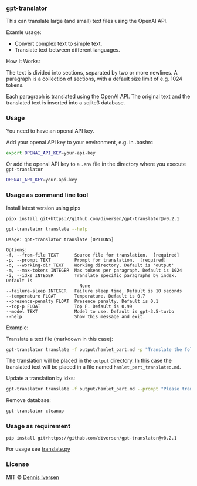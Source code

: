 ### gpt-translator

This can translate large (and small) text files using the OpenAI API.

Examle usage:

* Convert complex text to simple text.
* Translate text between different languages.

How It Works:

The text is divided into sections, separated by two or more newlines.
A paragraph is a collection of sections, with a default size limit of e.g. 1024 tokens.

Each paragraph is translated using the OpenAI API. The original text and the translated text is
inserted into a sqlite3 database.

### Usage

You need to have an openai API key. 

Add your openai API key to your environment, e.g. in .bashrc 

```bash
export OPENAI_API_KEY=your-api-key
```

Or add the openai API key to a `.env` file in the directory where you execute `gpt-translator`

```bash
OPENAI_API_KEY=your-api-key
```

### Usage as command line tool

Install latest version using pipx

<!-- LATEST-VERSION-PIPX -->
	pipx install git+https://github.com/diversen/gpt-translator@v0.2.1

```bash
gpt-translator translate --help
 ```
    Usage: gpt-translator translate [OPTIONS]

    Options:
    -f, --from-file TEXT      Source file for translation.  [required]
    -p, --prompt TEXT         Prompt for translation.  [required]
    -d, --working-dir TEXT    Working directory. Default is 'output'
    -m, --max-tokens INTEGER  Max tokens per paragraph. Default is 1024
    -i, --idxs INTEGER        Translate specific paragraphs by index. Default is
                                None
    --failure-sleep INTEGER   Failure sleep time. Default is 10 seconds
    --temperature FLOAT       Temperature. Default is 0.7
    --presence-penalty FLOAT  Presence penalty. Default is 0.1
    --top-p FLOAT             Top P. Default is 0.99
    --model TEXT              Model to use. Default is gpt-3.5-turbo
    --help                    Show this message and exit.

Example: 

Translate a text file (markdown in this case):

```bash
gpt-translator translate -f output/hamlet_part.md -p "Translate the following two scenes from Hamlet by Shakespeare to a modern version so that it is easier to understand. It should be as simple as possible, but no simpler."
```

The translation will be placed in the `output` directory. In this case the translated text will be placed in a file named `hamlet_part_translated.md`.

Update a translation by idxs:

```bash
gpt-translator translate -f output/hamlet_part.md --prompt "Please translate a part of Hamlet to Sindarin (Tolkien dialect). Here is the text you should translate: " --idxs 1 --idxs 2
```

Remove database:

```bash
gpt-translator cleanup
```

### Usage as requirement

<!-- LATEST-VERSION-PIP -->
	pip install git+https://github.com/diversen/gpt-translator@v0.2.1

For usage see [translate.py](translate.py)

### License

MIT © [Dennis Iversen](https://github.com/diversen)